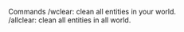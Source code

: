 Commands
 /wclear: clean all entities in your world.                                             
              /allclear: clean all entities in all world.
